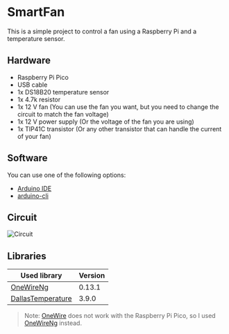 # SmartFan

This is a simple project to control a fan using a Raspberry Pi and a temperature sensor.

## Hardware

- Raspberry Pi Pico
- USB cable
- 1x DS18B20 temperature sensor
- 1x 4.7k resistor
- 1x 12 V fan (You can use the fan you want, but you need to change the circuit to match the fan voltage)
- 1x 12 V power supply (Or the voltage of the fan you are using)
- 1x TIP41C transistor (Or any other transistor that can handle the current of your fan)

## Software

You can use one of the following options:

- [Arduino IDE](https://www.arduino.cc/en/software)
- [arduino-cli](https://arduino.github.io/arduino-cli/latest/installation/)

## Circuit

![Circuit](circuit.png)

## Libraries

| Used library   |   Version |
|----------------|-----------|
| [OneWireNg](https://github.com/pstolarz/OneWireNg)      |   0.13.1  |
| [DallasTemperature](https://github.com/milesburton/Arduino-Temperature-Control-Library.git) | 3.9.0  |

> Note: [OneWire](https://github.com/PaulStoffregen/OneWire) does not work with the Raspberry Pi Pico, so I used [OneWireNg](https://github.com/milesburton/Arduino-Temperature-Control-Library.git) instead.
